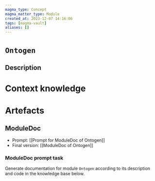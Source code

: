 ```yaml
---
magma_type: Concept
magma_matter_type: Module
created_at: 2023-12-07 14:16:06
tags: [magma-vault]
aliases: []
---
```

# `Ontogen`

## Description

<!--
What is a `Ontogen`?

Your knowledge about the module, i.e. facts, problems and properties etc.
-->


# Context knowledge

<!--
This section should include background knowledge needed for the model to create a proper response, i.e. information it does not know either because of the knowledge cut-off date or unpublished knowledge.

Write it down right here in a subsection or use a transclusion. If applicable, specify source information that the model can use to generate a reference in the response.
-->




# Artefacts

## ModuleDoc

- Prompt: [[Prompt for ModuleDoc of Ontogen]]
- Final version: [[ModuleDoc of Ontogen]]

### ModuleDoc prompt task

Generate documentation for module `Ontogen` according to its description and code in the knowledge base below.
